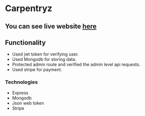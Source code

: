 # Carpentryz

## You can see live website [here](https://carpentryz.web.app/)

## Functionality
- Used jwt token for verifying user.
- Used Mongodb for storing data.
- Protected admin route and verified the admin level api requests.
- Used stripe for payment.

### Technologies
- Express
- Mongodb
- Json web token
- Stripe
